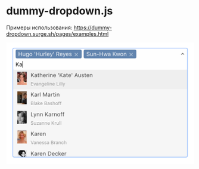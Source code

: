 # dummy-dropdown.js

Примеры использования: https://dummy-dropdown.surge.sh/pages/examples.html

<img src="pages/static/screenshot.png?raw=true" width=600/>

